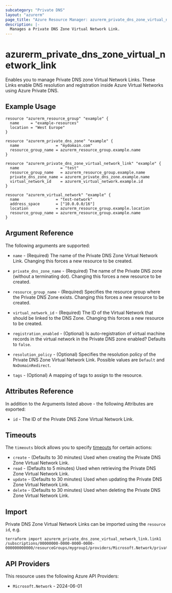 ```yaml
---
subcategory: "Private DNS"
layout: "azurerm"
page_title: "Azure Resource Manager: azurerm_private_dns_zone_virtual_network_link"
description: |-
  Manages a Private DNS Zone Virtual Network Link.
---
```


# azurerm_private_dns_zone_virtual_network_link

Enables you to manage Private DNS zone Virtual Network Links. These Links enable DNS resolution and registration inside Azure Virtual Networks using Azure Private DNS.

## Example Usage

```hcl
resource "azurerm_resource_group" "example" {
  name     = "example-resources"
  location = "West Europe"
}

resource "azurerm_private_dns_zone" "example" {
  name                = "mydomain.com"
  resource_group_name = azurerm_resource_group.example.name
}

resource "azurerm_private_dns_zone_virtual_network_link" "example" {
  name                  = "test"
  resource_group_name   = azurerm_resource_group.example.name
  private_dns_zone_name = azurerm_private_dns_zone.example.name
  virtual_network_id    = azurerm_virtual_network.example.id
}

resource "azurerm_virtual_network" "example" {
  name                = "test-network"
  address_space       = ["10.0.0.0/16"]
  location            = azurerm_resource_group.example.location
  resource_group_name = azurerm_resource_group.example.name
}
```

## Argument Reference

The following arguments are supported:

* `name` - (Required) The name of the Private DNS Zone Virtual Network Link. Changing this forces a new resource to be created.

* `private_dns_zone_name` - (Required) The name of the Private DNS zone (without a terminating dot). Changing this forces a new resource to be created.

* `resource_group_name` - (Required) Specifies the resource group where the Private DNS Zone exists. Changing this forces a new resource to be created.

* `virtual_network_id` - (Required) The ID of the Virtual Network that should be linked to the DNS Zone. Changing this forces a new resource to be created.

* `registration_enabled` - (Optional) Is auto-registration of virtual machine records in the virtual network in the Private DNS zone enabled? Defaults to `false`.

* `resolution_policy` - (Optional) Specifies the resolution policy of the Private DNS Zone Virtual Network Link. Possible values are `Default` and `NxDomainRedirect`. 

* `tags` - (Optional) A mapping of tags to assign to the resource.

## Attributes Reference

In addition to the Arguments listed above - the following Attributes are exported:

* `id` - The ID of the Private DNS Zone Virtual Network Link.

## Timeouts

The `timeouts` block allows you to specify [timeouts](https://developer.hashicorp.com/terraform/language/resources/configure#define-operation-timeouts) for certain actions:

* `create` - (Defaults to 30 minutes) Used when creating the Private DNS Zone Virtual Network Link.
* `read` - (Defaults to 5 minutes) Used when retrieving the Private DNS Zone Virtual Network Link.
* `update` - (Defaults to 30 minutes) Used when updating the Private DNS Zone Virtual Network Link.
* `delete` - (Defaults to 30 minutes) Used when deleting the Private DNS Zone Virtual Network Link.

## Import

Private DNS Zone Virtual Network Links can be imported using the `resource id`, e.g.

```shell
terraform import azurerm_private_dns_zone_virtual_network_link.link1 /subscriptions/00000000-0000-0000-0000-000000000000/resourceGroups/mygroup1/providers/Microsoft.Network/privateDnsZones/zone1.com/virtualNetworkLinks/myVnetLink1
```

## API Providers
<!-- This section is generated, changes will be overwritten -->
This resource uses the following Azure API Providers:

* `Microsoft.Network` - 2024-06-01
